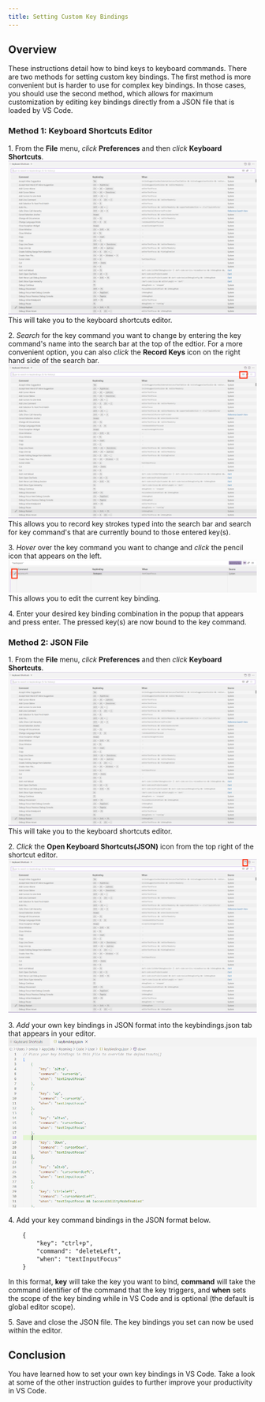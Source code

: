 ```yaml
---
title: Setting Custom Key Bindings
---
```

## Overview
These instructions detail how to bind keys to keyboard commands. There are two methods for setting custom key bindings. The first method is more convenient but is harder to use for complex key bindings. In those cases, you should use the second method, which allows for maximum customization by editing key bindings directly from a JSON file that is loaded by VS Code.  

### Method 1: Keyboard Shortcuts Editor
1\. From the **File** menu, *click* **Preferences** and then *click* **Keyboard Shortcuts**.
![image](images/page3-img1.PNG)
This will take you to the keyboard shortcuts editor.
  
2\. *Search* for the key command you want to change by entering the key command's name into the search bar at the top of the edtior. For a more convenient option, you can also *click* the **Record Keys** icon on the right hand side of the search bar. 
![image](images/page3-img2.PNG)
This allows you to record key strokes typed into the search bar and search for key command's that are currently bound to those entered key(s).
  
3\. *Hover* over the key command you want to change and *click* the pencil icon that appears on the left.
![image](images/page3-img3.png)
This allows you to edit the current key binding.
  
4\. Enter your desired key binding combination in the popup that appears and press enter. The pressed key(s) are now bound to the key command. 

### Method 2: JSON File
1\. From the **File** menu, *click* **Preferences** and then *click* **Keyboard Shortcuts**.
![image](images/page3-img1.PNG)
This will take you to the keyboard shortcuts editor.
  
2\. *Click* the **Open Keyboard Shortcuts(JSON)** icon from the top right of the shortcut editor. 
![image](images/page3-img4.PNG)
  
3\. *Add* your own key bindings in JSON format into the keybindings.json tab that appears in your editor. 
![image](images/page3-img5.PNG)
  
4\. Add your key command bindings in the JSON format below.
```
    {
        "key": "ctrl+p",
        "command": "deleteLeft",
        "when": "textInputFocus"
    }
```
In this format, **key** will take the key you want to bind, **command** will take the command identifier of the command that the key triggers, and **when** sets the scope of the key binding while in VS Code and is optional (the default is global editor scope).
  
5\. Save and close the JSON file. The key bindings you set can now be used within the editor.

## Conclusion
You have learned how to set your own key bindings in VS Code. Take a look at some of the other instruction guides to further improve your productivity in VS Code.
